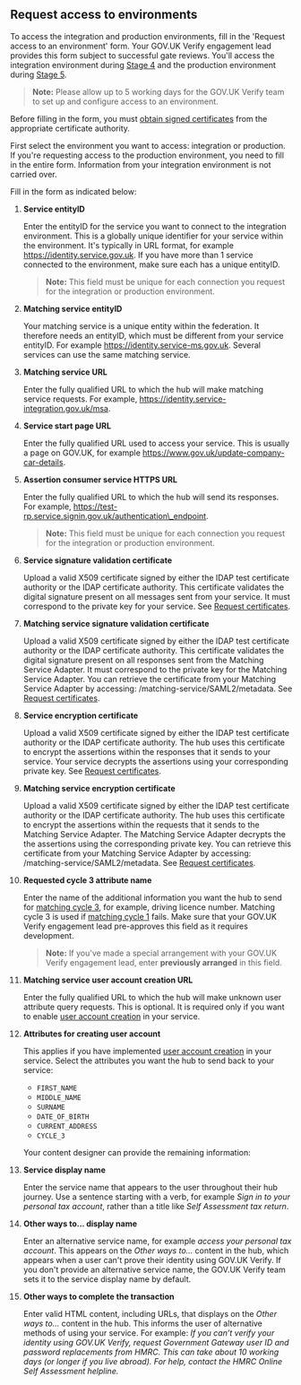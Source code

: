 ## Request access to environments

To access the integration and production environments, fill in the
'Request access to an environment' form. Your GOV.UK Verify engagement
lead provides this form subject to successful gate reviews. You'll
access the integration environment during [Stage
4](http://alphagov.github.io/identity-assurance-documentation/stage4/Stage4.html)
and the production environment during [Stage
5](http://alphagov.github.io/identity-assurance-documentation/stage5/Stage5.html).

> **Note:** Please allow up to 5 working days for the GOV.UK Verify team to set up
> and configure access to an environment.

Before filling in the form, you must
[obtain signed certificates](#request-certificates) from the appropriate
certificate authority.

First select the environment you want to access: integration or
production. If you're requesting access to the production environment,
you need to fill in the entire form. Information from your integration
environment is not carried over.

Fill in the form as indicated below:

1. **Service entityID**

    Enter the entityID for the service you want to connect to the
    integration environment. This is a globally unique identifier for your
    service within the environment. It's typically in URL format, for
    example https://identity.service.gov.uk. If you have more than 1
    service connected to the environment, make sure each has a unique
    entityID.

    > **Note:** This field must be unique for each connection you request for the integration or production environment.

1. **Matching service entityID**
 
    Your matching service is a unique entity within the federation. It 
    therefore needs an entityID, which must be different from your service
    entityID. For example https://identity.service-ms.gov.uk. Several
    services can use the same matching service.

1. **Matching service URL**

    Enter the fully qualified URL to which the hub will make matching
    service requests. For example, https://identity.service-integration.gov.uk/msa.

1. **Service start page URL**

    Enter the fully qualified URL used to access your service. This is 
    usually a page on GOV.UK, for example
    https://www.gov.uk/update-company-car-details.

1. **Assertion consumer service HTTPS URL**

    Enter the fully qualified URL to which the hub will send its
    responses. For example, https://test-rp.service.signin.gov.uk/authentication\_endpoint.

    > **Note:** This field must be unique for each connection you request for the integration or production environment.

1. **Service signature validation certificate**

    Upload a valid X509 certificate signed by either the IDAP test
    certificate authority or the IDAP certificate authority. This
    certificate validates the digital signature present on all messages
    sent from your service. It must correspond to the private key for your
    service. See [Request certificates](#request-certificates).

1. **Matching service signature validation certificate**

    Upload a valid X509 certificate signed by either the IDAP test
    certificate authority or the IDAP certificate authority. This certificate validates the digital signature present on all responses
    sent from the Matching Service Adapter. It must correspond to the
    private key for the Matching Service Adapter. You can retrieve the
    certificate from your Matching Service Adapter by accessing:
    /matching-service/SAML2/metadata. See [Request certificates](#request-certificates).

1. **Service encryption certificate**

    Upload a valid X509 certificate signed by either the IDAP test
    certificate authority or the IDAP certificate authority. The hub uses
    this certificate to encrypt the assertions within the responses that
    it sends to your service. Your service decrypts the assertions using
    your corresponding private key. See [Request certificates](#request-certificates).

1. **Matching service encryption certificate**

    Upload a valid X509 certificate signed by either the IDAP test
    certificate authority or the IDAP certificate authority. The hub uses
    this certificate to encrypt the assertions within the requests that it
    sends to the Matching Service Adapter. The Matching Service Adapter
    decrypts the the assertions using the corresponding private key. You
    can retrieve this certificate from your Matching Service Adapter by
    accessing: /matching-service/SAML2/metadata. See [Request certificates](#request-certificates).

1. **Requested cycle 3 attribute name**

    Enter the name of the additional information you want the hub to send 
    for [matching cycle 3](#cycle-3-user-asserted-match), for example, driving licence number. 
    Matching cycle 3 is used if [matching cycle 1](#cycle-1-matching-dataset-match) fails. Make
    sure that your GOV.UK Verify engagement lead pre-approves this field
    as it requires development.

    > **Note:** If you've made a special arrangement with your GOV.UK Verify engagement lead, enter **previously arranged** in this field.

1. **Matching service user account creation URL**

    Enter the fully qualified URL to which the hub will make unknown user
    attribute query requests. This is optional. It is required only if you 
    want to enable [user account creation](#create-user-accounts) in your service.

1. **Attributes for creating user account**

    This applies if you have implemented [user account creation](#create-user-accounts)
    in your service. Select the attributes you want the hub to send back to your service:
    * `FIRST_NAME`
    * `MIDDLE_NAME`
    * `SURNAME`
    * `DATE_OF_BIRTH`
    * `CURRENT_ADDRESS`
    * `CYCLE_3`

    Your content designer can provide the remaining information:

1. **Service display name**

    Enter the service name that appears to the user throughout their hub
    journey. Use a sentence starting with a verb, for example *Sign in to
    your personal tax account*, rather than a title like *Self Assessment
    tax return*.

1. **Other ways to... display name**

    Enter an alternative service name, for example *access your personal 
    tax account*. This appears on the *Other ways to...* content in the 
    hub, which appears when a user can't prove their identity using
    GOV.UK Verify. If you don't provide an alternative service name, the
    GOV.UK Verify team sets it to the service display name by default.

1. **Other ways to complete the transaction**

    Enter valid HTML content, including URLs, that displays on the *Other 
    ways to...* content in the hub. This informs the user of alternative 
    methods of using your service. For example: *If you can’t verify your
    identity using GOV.UK Verify, request Government Gateway user ID and
    password replacements from HMRC. This can take about 10 working days
    (or longer if you live abroad). For help, contact the HMRC Online Self 
    Assessment helpline.*
